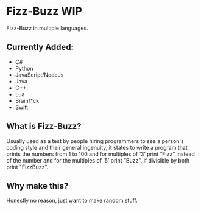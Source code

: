 # Fizz-Buzz WIP
Fizz-Buzz in multiple languages.

## Currently Added:
- C#
- Python
- JavaScript/NodeJs
- Java
- C++
- Lua
- Brainf*ck
- Swift

## What is Fizz-Buzz?
Usually used as a test by people hiring programmers to see a person's coding style and their general ingenuity, it states to write a program that prints the numbers from 1 to 100 and for multiples of ‘3’ print “Fizz” instead of the number and for the multiples of ‘5’ print “Buzz", if divisible by both print "FizzBuzz".

## Why make this?
Honestly no reason, just want to make random stuff.
